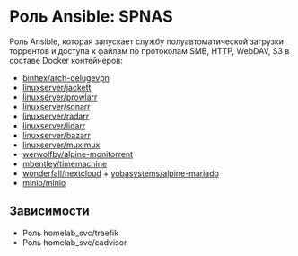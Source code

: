 # Роль Ansible: SPNAS

Роль Ansible, которая запускает службу полуавтоматической загрузки торрентов и доступа к файлам по протоколам SMB, HTTP, WebDAV, S3 в составе Docker контейнеров:

* [binhex/arch-delugevpn](https://hub.docker.com/r/binhex/arch-delugevpn/tags)
* [linuxserver/jackett](https://hub.docker.com/r/linuxserver/jackett/tags)
* [linuxserver/prowlarr](https://hub.docker.com/r/linuxserver/prowlarr/tags)
* [linuxserver/sonarr](https://hub.docker.com/r/linuxserver/sonarr/tags)
* [linuxserver/radarr](https://hub.docker.com/r/linuxserver/radarr/tags)
* [linuxserver/lidarr](https://hub.docker.com/r/linuxserver/lidarr/tags)
* [linuxserver/bazarr](https://hub.docker.com/r/linuxserver/bazarr/tags)
* [linuxserver/muximux](https://hub.docker.com/r/linuxserver/muximux/tags)
* [werwolfby/alpine-monitorrent](https://hub.docker.com/r/werwolfby/alpine-monitorrent/tags)
* [mbentley/timemachine](https://hub.docker.com/r/mbentley/timemachine/tags)
* [wonderfall/nextcloud](https://github.com/users/Wonderfall/packages/container/package/nextcloud) + [yobasystems/alpine-mariadb](https://hub.docker.com/r/yobasystems/alpine-mariadb/tags)
* [minio/minio](https://hub.docker.com/r/minio/minio/tags)

## Зависимости

* Роль homelab_svc/traefik
* Роль homelab_svc/cadvisor
